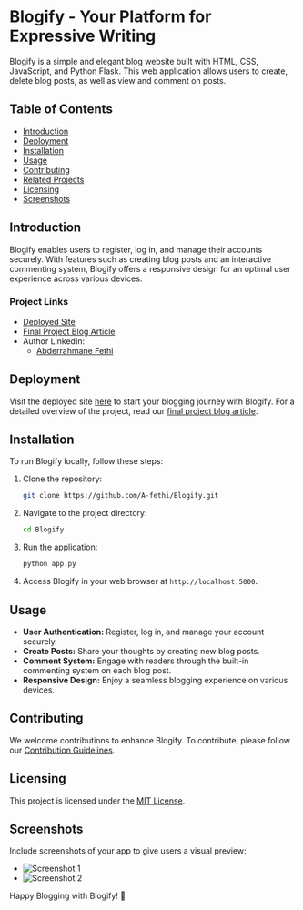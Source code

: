 # Blogify - Your Platform for Expressive Writing

Blogify is a simple and elegant blog website built with HTML, CSS, JavaScript, and Python Flask. This web application allows users to create, delete blog posts, as well as view and comment on posts.

## Table of Contents

- [Introduction](#introduction)
- [Deployment](#deployment)
- [Installation](#installation)
- [Usage](#usage)
- [Contributing](#contributing)
- [Related Projects](#related-projects)
- [Licensing](#licensing)
- [Screenshots](#screenshots)

## Introduction

Blogify enables users to register, log in, and manage their accounts securely. With features such as creating blog posts and an interactive commenting system, Blogify offers a responsive design for an optimal user experience across various devices.

### Project Links
- [Deployed Site](http://blog-ify.tech/)
- [Final Project Blog Article](#)
- Author LinkedIn:
  - [Abderrahmane Fethi](https://www.linkedin.com/in/abderrahmane-fethi/)

## Deployment

Visit the deployed site [here](http://blog-ify.tech/) to start your blogging journey with Blogify. For a detailed overview of the project, read our [final project blog article](#).

## Installation

To run Blogify locally, follow these steps:

1. Clone the repository:
    ```bash
    git clone https://github.com/A-fethi/Blogify.git
    ```

2. Navigate to the project directory:
    ```bash
    cd Blogify
    ```

3. Run the application:
    ```bash
    python app.py
    ```

4. Access Blogify in your web browser at `http://localhost:5000`.

## Usage

- **User Authentication:** Register, log in, and manage your account securely.
- **Create Posts:** Share your thoughts by creating new blog posts.
- **Comment System:** Engage with readers through the built-in commenting system on each blog post.
- **Responsive Design:** Enjoy a seamless blogging experience on various devices.

## Contributing

We welcome contributions to enhance Blogify. To contribute, please follow our [Contribution Guidelines](CONTRIBUTING.md).

## Licensing

This project is licensed under the [MIT License](LICENSE).

## Screenshots

Include screenshots of your app to give users a visual preview:

- ![Screenshot 1](screenshots/screenshot1.png)
- ![Screenshot 2](screenshots/screenshot2.png)

Happy Blogging with Blogify! 🚀
